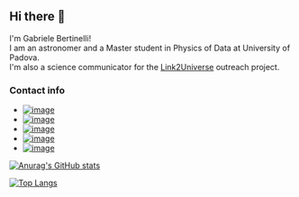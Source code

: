 ## Hi there 👋

I'm Gabriele Bertinelli!  
I am an astronomer and a Master student in Physics of Data at University of Padova.  
I'm also a science communicator for the [Link2Universe](https://t.me/L2U_official) outreach project.

### Contact info  
- [![image](https://img.shields.io/badge/Gmail-D14836?style=for-the-badge&logo=gmail&logoColor=white)](bertinelligabriele@gmail.com)
- [![image](https://img.shields.io/badge/Telegram-2CA5E0?style=for-the-badge&logo=telegram&logoColor=white)](t.me/Berto70)
- [![image](https://img.shields.io/badge/Instagram-E4405F?style=for-the-badge&logo=instagram&logoColor=white)](www.instagram.com/gabriele_bertinelli)
- [![image](https://img.shields.io/badge/Twitter-1DA1F2?style=for-the-badge&logo=twitter&logoColor=white)](www.twitter.com/gab_bertinelli)
- [![image](https://img.shields.io/badge/LinkedIn-0077B5?style=for-the-badge&logo=linkedin&logoColor=white)](https://www.linkedin.com/in/gabriele-bertinelli-66250122a/)

[![Anurag's GitHub stats](https://github-readme-stats.vercel.app/api?username=Berto70&count_private=true&show_icons=true&theme=tokyonight)](https://github.com/anuraghazra/github-readme-stats)

[![Top Langs](https://github-readme-stats.vercel.app/api/top-langs/?username=Berto70&layout=compact&theme=tokyonight)](https://github.com/anuraghazra/github-readme-stats)
<!--
**Berto70/Berto70** is a ✨ _special_ ✨ repository because its `README.md` (this file) appears on your GitHub profile.

Here are some ideas to get you started:

- 🔭 I’m currently working on ...
- 🌱 I’m currently learning ...
- 👯 I’m looking to collaborate on ...
- 🤔 I’m looking for help with ...
- 💬 Ask me about ...
- 📫 How to reach me: ...
- 😄 Pronouns: ...
- ⚡ Fun fact: ...
-->
